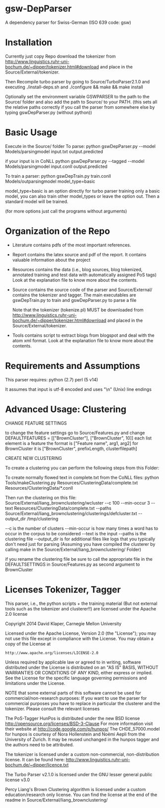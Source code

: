 gsw-DepParser
=============

A dependency parser for Swiss-German (ISO 639 code: gsw)

Installation
============

Currently just copy Repo
download the tokenizer from
http://www.linguistics.ruhr-uni-bochum.de/~dipper/tokenizer.html#download
and place in the Source/External/tokenizer.

Then Recompile turbo parser by going to Source/TurboParser2.1.0
and executing ./install-deps.sh
and ./configure && make && make install

Optionally set the environment variable GSWPARSER to the path to the Source/ folder
and also add the path to Source/ to your PATH.
(this sets all the relative paths correctly if you call the parser from somewhere else
by typing gswDepParser.py (without python))

Basic Usage
===========

Execute in the Source/ folder
To parse: 
python gswDepParser.py  --model Models/parsingmodel input.txt output.predicted

if your input is in CoNLL
python gswDepParser.py  --tagged --model Models/parsingmodel input.conll output.predicted


To train a parser:
python gswDepTrain.py train.conll Models/outparsingmodel model_type=basic

model_type=basic is an option directly for turbo parser training only a basic model, you can also train other model_types
or leave the option out. Then a standard model will be trained.

(for more options just call the programs without arguments)


Organization of the Repo
========================

- Literature
    contains pdfs of the most important references.
    
- Report 
    contains the latex source and pdf of the report. It contains valuable
    information about the project
    
- Resources
    contains the data (i.e., blog sources, blog tokenized,
    annotated training and test data with automatically assigned PoS tags)
    Look at the explanation file to know more about the contents.
    
- Source
    contains the source code of the parser and Source/External/ contains the tokenizer and tagger.
    The main executables are gswDepTrain.py to train and gswDepParser.py to parse a file
    
    Note that the tokenizer (tokenize.pl) MUST be downloaded from 
    http://www.linguistics.ruhr-uni-bochum.de/~dipper/tokenizer.html#download
    and placed in the Source/External/tokenizer.
    
- Tools
    contains script to extract blogs from blogspot and deal with the atom xml format.
    Look at the explanation file to know more about the contents.

Requirements and Assumptions
============================

This parser requires:
    python (2.7)
    perl   (5 v14)
    
It assumes that input is utf-8 encoded and uses "\n" (Unix) line endings

Advanced Usage: Clustering
=================================

CHANGE FEATURE SETTINGS

to change the feature settings go to Source/Features.py
and change DEFAULTFEATURES = [["BrownCluster"], ["BrownCluster", 10]]
each list element is a feature the format is ["Feature name", arg1, arg2]
for BrownCluster it is  ["BrownCluster", prefixLength, clusterfilepath]

CREATE NEW CLUSTERING

To create a clustering you can perform the following steps from this Folder:

To create normally flowed text in complete.txt from the CoNLL files:
python Tools/makeClustering.py Resources/ClusteringData/complete.txt Resources/ClusteringData/*.conll 

Then run the clustering on this file: 
Source/External/liang_brownclustering/wcluster --c 100 --min-occur 3 --text Resources/ClusteringData/complete.txt --paths Source/External/liang_brownclustering/clusterings/defcluster.txt --output_dir /tmp/clustering

--c is the number of clusters
--min-occur is how many times a word has to occur in the corpus to be considered
--text is the input
--paths is the clustering file
--output_dir is for additional files like logs that you typically don't need just for parsing
(Assuming you have compiled the clusterer by calling make in the Source/External/liang_brownclustering/ Folder)

if you rename the clustering file be sure to call the appropriate file in the DEFAULTSETTINGS in Source/Features.py as second argument to BrownCluster

Licenses Tokenizer, Tagger
==========================

This parser, i.e., the python scripts + the training material (But not external tools such as the tokenizer and clusterer!!) are licensed under the Apache 2.0 license

Copyright 2014 David Klaper, Carnegie Mellon University

Licensed under the Apache License, Version 2.0 (the "License");
you may not use this file except in compliance with the License.
You may obtain a copy of the License at

    http://www.apache.org/licenses/LICENSE-2.0

Unless required by applicable law or agreed to in writing, software
distributed under the License is distributed on an "AS IS" BASIS,
WITHOUT WARRANTIES OR CONDITIONS OF ANY KIND, either express or implied.
See the License for the specific language governing permissions and
limitations under the License.



NOTE that some external parts of this software cannot be used for commercial/non-research purposes:
If you want to use the parser for commercial purposes you have to replace in particular the clusterer and the tokenizer.
Please consult the relevant licenses

The PoS-Tagger HunPos is distributed under the new BSD license http://opensource.org/licenses/BSD-3-Clause
For more information visit their website at http://code.google.com/p/hunpos/
The CHDE_57000.model for hunpos is courtesy of Nora Hollenstein and Noëmi Aepli from the 
University of Zurich.
It may be reused unchanged in the hunpos tagger and the authors need to be attributed.

The tokenizer is licensed under a custom non-commercial, non-distribution license.
It can be found here: http://www.linguistics.ruhr-uni-bochum.de/~dipper/licence.txt

The Turbo Parser v2.1.0 is licensed under the GNU lesser general public license v3.0

Percy Liang's Brown Clustering algorithm is licensed under a custom education/research only license.
You can find the license at the end of the readme in Source/External/liang_brownclustering/
